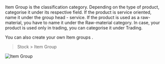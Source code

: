 Item Group is the classification category. Depending on the type of product,
categorise it under its respective field. If the product is
service oriented, name it under the group head - service. If the
product is used as a raw-material, you have to name it under the Raw-material
category. In case, your product is used only in trading, you can categorise it
under Trading.

You can also create your own Item groups .

> Stock > Item Group

![Item Group](assets/frappe_io/images/erpnext/item-group-tree.png)

